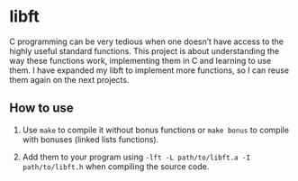 # libft

C programming can be very tedious when one doesn’t have access to the highly useful standard functions. 
This project is about understanding the way these functions work, implementing them in C and learning to use them. 
I have expanded my libft to implement more functions, so I can reuse them again on the next projects.

## How to use

1. Use `make` to compile it without bonus functions or `make bonus` to compile with bonuses (linked lists functions).

1. Add them to your program using `-lft -L path/to/libft.a -I path/to/libft.h` when compiling the source code.
